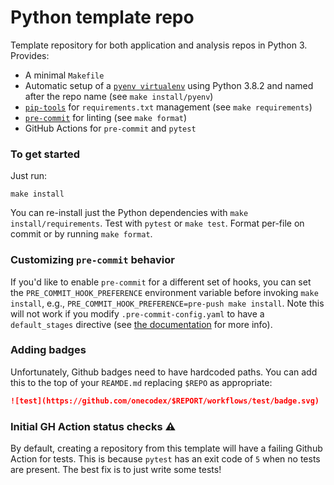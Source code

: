 # Python template repo
Template repository for both application and analysis repos in Python 3. Provides:

* A minimal `Makefile`
* Automatic setup of a [`pyenv virtualenv`](https://github.com/pyenv/pyenv-virtualenv) using Python 3.8.2 and named after the repo name (see `make install/pyenv`)
* [`pip-tools`](https://github.com/jazzband/pip-tools) for `requirements.txt` management (see `make requirements`)
* [`pre-commit`](https://pre-commit.com/) for linting (see `make format`)
* GitHub Actions for `pre-commit` and `pytest`

### To get started

Just run:

```
make install
```

You can re-install just the Python dependencies with `make install/requirements`. Test with `pytest` or `make test`. Format per-file on commit or by running `make format`.

### Customizing `pre-commit` behavior
If you'd like to enable `pre-commit` for a different set of hooks, you can set the `PRE_COMMIT_HOOK_PREFERENCE` environment variable before invoking `make install`, e.g., `PRE_COMMIT_HOOK_PREFERENCE=pre-push make install`. Note this will not work if you modify `.pre-commit-config.yaml` to have a `default_stages` directive (see [the documentation](https://pre-commit.com/#usage) for more info).

### Adding badges
Unfortunately, Github badges need to have hardcoded paths. You can add this to the top of your `REAMDE.md` replacing `$REPO` as appropriate:

```md
![test](https://github.com/onecodex/$REPORT/workflows/test/badge.svg) ![pre-commit](https://github.com/onecodex/$REPORT/workflows/pre-commit/badge.svg)
```

### Initial GH Action status checks ⚠️
By default, creating a repository from this template will have a failing Github Action for tests. This is because `pytest` has an exit code of `5` when no tests are present. The best fix is to just write some tests!
